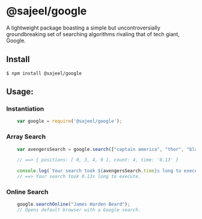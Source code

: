 # @sajeel/google

A lightweight package boasting a simple but uncontroversially groundbreaking set of searching algorithms rivaling that of tech giant, Google.

## Install

`$ npm install @sajeel/google` 


## Usage:

### Instantiation
```js
    var google = require('@sajeel/google');
```

### Array Search
```js
    var avengersSearch = google.search(["captain america", "thor", "black widow", "captain america", "captain america", "iron man", "quicksilver", "spiderman", "starlord", "captain america", "ant man", "dr. strange", "thanos", "captain marvel", "gamora", "hulk", "nebula", "hawkeye", "vision", "scarlet witch"], "captain america"));

    // ==> { positions: [ 0, 3, 4, 9 ], count: 4, time: '0.13' }

    console.log(`Your search took ${avengersSearch.time}s long to execute.`)
    // ==> Your search took 0.13s long to execute.
```

### Online Search
```js
    google.searchOnline("James Harden Beard");
    // Opens default browser with a Google search.

```
